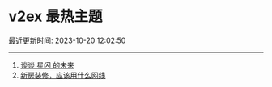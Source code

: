 # v2ex 最热主题

最近更新时间: 2023-10-20 12:02:50

--- 
1. [谈谈 星闪 的未来](https://www.v2ex.com/t/983630) 
2. [新房装修，应该用什么网线](https://www.v2ex.com/t/983669) 
